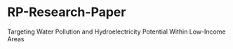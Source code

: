 # RP-Research-Paper
Targeting Water Pollution and Hydroelectricity Potential Within Low-Income Areas
